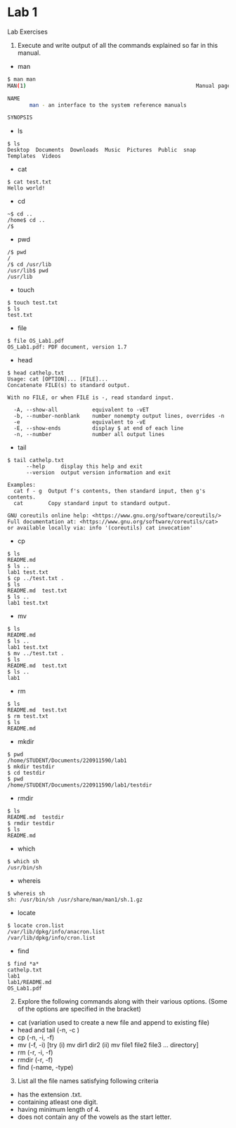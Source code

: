 # Lab 1

Lab Exercises
1. Execute and write output of all the commands explained so far in this manual.
- man
```sh
$ man man
MAN(1)                                                      Manual pager utils                                                      MAN(1)

NAME
       man - an interface to the system reference manuals

SYNOPSIS
```
- ls
```
$ ls
Desktop  Documents  Downloads  Music  Pictures  Public  snap  Templates  Videos
```
- cat
```
$ cat test.txt
Hello world!
```
- cd
```
~$ cd ..
/home$ cd ..
/$ 
```
- pwd
```
/$ pwd
/
/$ cd /usr/lib
/usr/lib$ pwd
/usr/lib
```
- touch
```
$ touch test.txt
$ ls
test.txt
```
- file
```
$ file OS_Lab1.pdf 
OS_Lab1.pdf: PDF document, version 1.7
```
- head
```
$ head cathelp.txt 
Usage: cat [OPTION]... [FILE]...
Concatenate FILE(s) to standard output.

With no FILE, or when FILE is -, read standard input.

  -A, --show-all           equivalent to -vET
  -b, --number-nonblank    number nonempty output lines, overrides -n
  -e                       equivalent to -vE
  -E, --show-ends          display $ at end of each line
  -n, --number             number all output lines
```
- tail
```
$ tail cathelp.txt
      --help     display this help and exit
      --version  output version information and exit

Examples:
  cat f - g  Output f's contents, then standard input, then g's contents.
  cat        Copy standard input to standard output.

GNU coreutils online help: <https://www.gnu.org/software/coreutils/>
Full documentation at: <https://www.gnu.org/software/coreutils/cat>
or available locally via: info '(coreutils) cat invocation'
```
- cp
```
$ ls
README.md
$ ls ..
lab1 test.txt
$ cp ../test.txt .
$ ls
README.md  test.txt
$ ls ..
lab1 test.txt
```
- mv
```
$ ls
README.md
$ ls ..
lab1 test.txt
$ mv ../test.txt .
$ ls
README.md  test.txt
$ ls ..
lab1
```
- rm
```
$ ls
README.md  test.txt
$ rm test.txt
$ ls
README.md
```
- mkdir
```
$ pwd
/home/STUDENT/Documents/220911590/lab1
$ mkdir testdir
$ cd testdir
$ pwd
/home/STUDENT/Documents/220911590/lab1/testdir
```
- rmdir
```
$ ls
README.md  testdir
$ rmdir testdir
$ ls
README.md
```
- which
```
$ which sh
/usr/bin/sh
```
- whereis
```
$ whereis sh
sh: /usr/bin/sh /usr/share/man/man1/sh.1.gz
```
- locate
```
$ locate cron.list
/var/lib/dpkg/info/anacron.list
/var/lib/dpkg/info/cron.list
```
- find
```
$ find *a*
cathelp.txt
lab1
lab1/README.md
OS_Lab1.pdf
```

2. Explore the following commands along with their various options. (Some of the options are specified in the bracket)
  - cat (variation used to create a new file and append to existing file)
  - head and tail (-n, -c )
  - cp (-n, -i, -f)
  - mv (-f, -i) [try (i) mv dir1 dir2 (ii) mv file1 file2 file3 ... directory]
  - rm (-r, -i, -f)
  - rmdir (-r, -f)
  - find (-name, -type)
3. List all the file names satisfying following criteria
  - has the extension .txt.
  - containing atleast one digit.
  - having minimum length of 4.
  - does not contain any of the vowels as the start letter.
